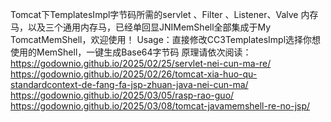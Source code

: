 Tomcat下TemplatesImpl字节码所需的servlet 、Filter 、Listener、Valve 内存马，以及三个通用内存马，已经单回显JNIMemShell全部集成于My TomcatMemShell，欢迎使用！
Usage：直接修改CC3TemplatesImpl选择你想使用的MemShell，一键生成Base64字节码
原理请依次阅读：
https://godownio.github.io/2025/02/25/servlet-nei-cun-ma-re/
https://godownio.github.io/2025/02/26/tomcat-xia-huo-qu-standardcontext-de-fang-fa-jsp-zhuan-java-nei-cun-ma/
https://godownio.github.io/2025/03/05/rasp-rao-guo/
https://godownio.github.io/2025/03/08/tomcat-javamemshell-re-no-jsp/